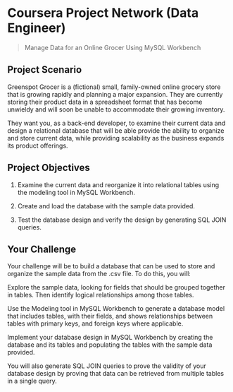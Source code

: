 # Coursera Project Network (Data Engineer)

> Manage Data for an Online Grocer Using MySQL Workbench

## Project Scenario

Greenspot Grocer is a (fictional) small, family-owned online grocery store that is growing rapidly and planning a major expansion. They are currently storing their product data in a spreadsheet format that has become unwieldy and will soon be unable to accommodate their growing inventory.  

They want you, as a back-end developer, to examine their current data and design a relational database that will be able provide the ability to organize and store current data, while providing scalability as the business expands its product offerings.  

## Project Objectives

1. Examine the current data and reorganize it into relational tables using the modeling tool in MySQL Workbench. 

2. Create and load the database with the sample data provided. 

3. Test the database design and verify the design by generating SQL JOIN queries.  

## Your Challenge

Your challenge will be to build a database that can be used to store and organize the sample data from the .csv file. To do this, you will:

Explore the sample data, looking for fields that should be grouped together in tables. Then identify logical relationships among those tables.

Use the Modeling tool in MySQL Workbench to generate a database model that includes tables, with their fields, and shows relationships between tables with primary keys, and foreign keys where applicable.

Implement your database design in MySQL Workbench by creating the database and its tables and populating the tables with the sample data provided. 

You will also generate SQL JOIN queries to prove the validity of your database design by proving that data can be retrieved from multiple tables in a single query.